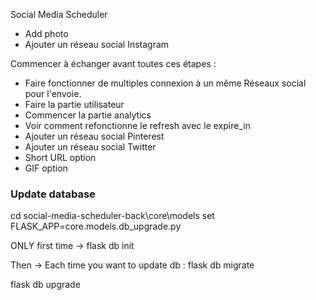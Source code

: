 Social Media Scheduler

- Add photo
- Ajouter un réseau social Instagram

Commencer à échanger avant toutes ces étapes : 
- Faire fonctionner de multiples connexion à un même Réseaux social pour l'envoie.
- Faire la partie utilisateur
- Commencer la partie analytics
- Voir comment refonctionne le refresh avec le expire_in
- Ajouter un réseau social Pinterest
- Ajouter un réseau social Twitter
- Short URL option
- GIF option

### Update database
cd social-media-scheduler-back\core\models
set FLASK_APP=core.models.db_upgrade.py

ONLY first time -> flask db init

Then -> Each time you want to update db :
flask db migrate

flask db upgrade